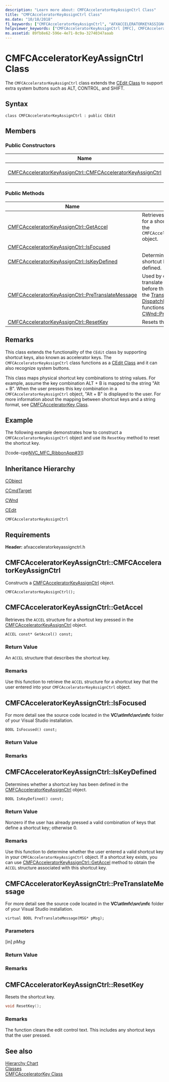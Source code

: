 ```yaml
---
description: "Learn more about: CMFCAcceleratorKeyAssignCtrl Class"
title: "CMFCAcceleratorKeyAssignCtrl Class"
ms.date: "10/18/2018"
f1_keywords: ["CMFCAcceleratorKeyAssignCtrl", "AFXACCELERATORKEYASSIGNCTRL/CMFCAcceleratorKeyAssignCtrl", "AFXACCELERATORKEYASSIGNCTRL/CMFCAcceleratorKeyAssignCtrl::CMFCAcceleratorKeyAssignCtrl", "AFXACCELERATORKEYASSIGNCTRL/CMFCAcceleratorKeyAssignCtrl::GetAccel", "AFXACCELERATORKEYASSIGNCTRL/CMFCAcceleratorKeyAssignCtrl::IsFocused", "AFXACCELERATORKEYASSIGNCTRL/CMFCAcceleratorKeyAssignCtrl::IsKeyDefined", "AFXACCELERATORKEYASSIGNCTRL/CMFCAcceleratorKeyAssignCtrl::PreTranslateMessage", "AFXACCELERATORKEYASSIGNCTRL/CMFCAcceleratorKeyAssignCtrl::ResetKey"]
helpviewer_keywords: ["CMFCAcceleratorKeyAssignCtrl [MFC], CMFCAcceleratorKeyAssignCtrl", "CMFCAcceleratorKeyAssignCtrl [MFC], GetAccel", "CMFCAcceleratorKeyAssignCtrl [MFC], IsFocused", "CMFCAcceleratorKeyAssignCtrl [MFC], IsKeyDefined", "CMFCAcceleratorKeyAssignCtrl [MFC], PreTranslateMessage", "CMFCAcceleratorKeyAssignCtrl [MFC], ResetKey"]
ms.assetid: 89fb8e62-596e-4e71-8c9a-32740347aaab
---
```

# CMFCAcceleratorKeyAssignCtrl Class

The `CMFCAcceleratorKeyAssignCtrl` class extends the [CEdit Class](../../mfc/reference/cedit-class.md) to support extra system buttons such as ALT, CONTROL, and SHIFT.

## Syntax

```
class CMFCAcceleratorKeyAssignCtrl : public CEdit
```

## Members

### Public Constructors

|Name|Description|
|----------|-----------------|
|[CMFCAcceleratorKeyAssignCtrl::CMFCAcceleratorKeyAssignCtrl](#cmfcacceleratorkeyassignctrl)|Constructs a `CMFCAcceleratorKeyAssignCtrl` object.|

### Public Methods

|Name|Description|
|----------|-----------------|
|[CMFCAcceleratorKeyAssignCtrl::GetAccel](#getaccel)|Retrieves the `ACCEL` structure for a shortcut key pressed in the `CMFCAcceleratorKeyAssignCtrl` object.|
|[CMFCAcceleratorKeyAssignCtrl::IsFocused](#isfocused)||
|[CMFCAcceleratorKeyAssignCtrl::IsKeyDefined](#iskeydefined)|Determines whether a shortcut key has been defined.|
|[CMFCAcceleratorKeyAssignCtrl::PreTranslateMessage](#pretranslatemessage)|Used by class [CWinApp](../../mfc/reference/cwinapp-class.md) to translate window messages before they are dispatched to the [TranslateMessage](/windows/win32/api/winuser/nf-winuser-translatemessage) and [DispatchMessage](/windows/win32/api/winuser/nf-winuser-dispatchmessage) Windows functions. (Overrides [CWnd::PreTranslateMessage](../../mfc/reference/cwnd-class.md#pretranslatemessage).)|
|[CMFCAcceleratorKeyAssignCtrl::ResetKey](#resetkey)|Resets the shortcut key.|

## Remarks

This class extends the functionality of the `CEdit` class by supporting shortcut keys, also known as accelerator keys. The `CMFCAcceleratorKeyAssignCtrl` class functions as a [CEdit Class](../../mfc/reference/cedit-class.md) and it can also recognize system buttons.

This class maps physical shortcut key combinations to string values. For example, assume the key combination ALT + B is mapped to the string "Alt + B". When the user presses this key combination in a `CMFCAcceleratorKeyAssignCtrl` object, "Alt + B" is displayed to the user. For more information about the mapping between shortcut keys and a string format, see [CMFCAcceleratorKey Class](../../mfc/reference/cmfcacceleratorkey-class.md).

## Example

The following example demonstrates how to construct a `CMFCAcceleratorKeyAssignCtrl` object and use its `ResetKey` method to reset the shortcut key.

[!code-cpp[NVC_MFC_RibbonApp#31](../../mfc/reference/codesnippet/cpp/cmfcacceleratorkeyassignctrl-class_1.cpp)]

## Inheritance Hierarchy

[CObject](../../mfc/reference/cobject-class.md)

[CCmdTarget](../../mfc/reference/ccmdtarget-class.md)

[CWnd](../../mfc/reference/cwnd-class.md)

[CEdit](../../mfc/reference/cedit-class.md)

`CMFCAcceleratorKeyAssignCtrl`

## Requirements

**Header:** afxacceleratorkeyassignctrl.h

## <a name="cmfcacceleratorkeyassignctrl"></a> CMFCAcceleratorKeyAssignCtrl::CMFCAcceleratorKeyAssignCtrl

Constructs a [CMFCAcceleratorKeyAssignCtrl](../../mfc/reference/cmfcacceleratorkeyassignctrl-class.md) object.

```
CMFCAcceleratorKeyAssignCtrl();
```

## <a name="getaccel"></a> CMFCAcceleratorKeyAssignCtrl::GetAccel

Retrieves the `ACCEL` structure for a shortcut key pressed in the [CMFCAcceleratorKeyAssignCtrl](../../mfc/reference/cmfcacceleratorkeyassignctrl-class.md) object.

```
ACCEL const* GetAccel() const;
```

### Return Value

An `ACCEL` structure that describes the shortcut key.

### Remarks

Use this function to retrieve the `ACCEL` structure for a shortcut key that the user entered into your `CMFCAcceleratorKeyAssignCtrl` object.

## <a name="isfocused"></a> CMFCAcceleratorKeyAssignCtrl::IsFocused

For more detail see the source code located in the **VC\\atlmfc\\src\\mfc** folder of your Visual Studio installation.

```
BOOL IsFocused() const;
```

### Return Value

### Remarks

## <a name="iskeydefined"></a> CMFCAcceleratorKeyAssignCtrl::IsKeyDefined

Determines whether a shortcut key has been defined in the [CMFCAcceleratorKeyAssignCtrl](../../mfc/reference/cmfcacceleratorkeyassignctrl-class.md) object.

```
BOOL IsKeyDefined() const;
```

### Return Value

Nonzero if the user has already pressed a valid combination of keys that define a shortcut key; otherwise 0.

### Remarks

Use this function to determine whether the user entered a valid shortcut key in your `CMFCAcceleratorKeyAssignCtrl` object. If a shortcut key exists, you can use [CMFCAcceleratorKeyAssignCtrl::GetAccel](#getaccel) method to obtain the `ACCEL` structure associated with this shortcut key.

## <a name="pretranslatemessage"></a> CMFCAcceleratorKeyAssignCtrl::PreTranslateMessage

For more detail see the source code located in the **VC\\atlmfc\\src\\mfc** folder of your Visual Studio installation.

```
virtual BOOL PreTranslateMessage(MSG* pMsg);
```

### Parameters

[in] *pMsg*<br/>

### Return Value

### Remarks

## <a name="resetkey"></a> CMFCAcceleratorKeyAssignCtrl::ResetKey

Resets the shortcut key.

```cpp
void ResetKey();
```

### Remarks

The function clears the edit control text. This includes any shortcut keys that the user pressed.

## See also

[Hierarchy Chart](../../mfc/hierarchy-chart.md)<br/>
[Classes](../../mfc/reference/mfc-classes.md)<br/>
[CMFCAcceleratorKey Class](../../mfc/reference/cmfcacceleratorkey-class.md)
